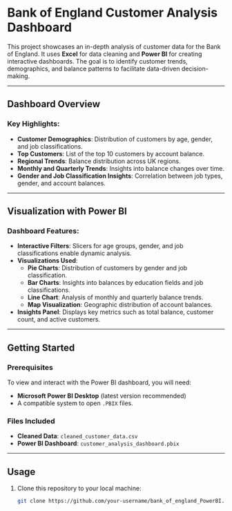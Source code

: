 # Bank of England Customer Analysis Dashboard

This project showcases an in-depth analysis of customer data for the Bank of England. It uses **Excel** for data cleaning and **Power BI** for creating interactive dashboards. The goal is to identify customer trends, demographics, and balance patterns to facilitate data-driven decision-making.

---

## Dashboard Overview

### Key Highlights:
- **Customer Demographics**: Distribution of customers by age, gender, and job classifications.
- **Top Customers**: List of the top 10 customers by account balance.
- **Regional Trends**: Balance distribution across UK regions.
- **Monthly and Quarterly Trends**: Insights into balance changes over time.
- **Gender and Job Classification Insights**: Correlation between job types, gender, and account balances.


---

## Visualization with Power BI

### Dashboard Features:
- **Interactive Filters**: Slicers for age groups, gender, and job classifications enable dynamic analysis.
- **Visualizations Used**:
  - **Pie Charts**: Distribution of customers by gender and job classification.
  - **Bar Charts**: Insights into balances by education fields and job classifications.
  - **Line Chart**: Analysis of monthly and quarterly balance trends.
  - **Map Visualization**: Geographic distribution of account balances.
- **Insights Panel**: Displays key metrics such as total balance, customer count, and active customers.

---

## Getting Started

### Prerequisites
To view and interact with the Power BI dashboard, you will need:
- **Microsoft Power BI Desktop** (latest version recommended)
- A compatible system to open `.PBIX` files.

### Files Included
- **Cleaned Data**: `cleaned_customer_data.csv`
- **Power BI Dashboard**: `customer_analysis_dashboard.pbix`

---

## Usage
1. Clone this repository to your local machine:
   ```bash
   git clone https://github.com/your-username/bank_of_england_PowerBI.git
